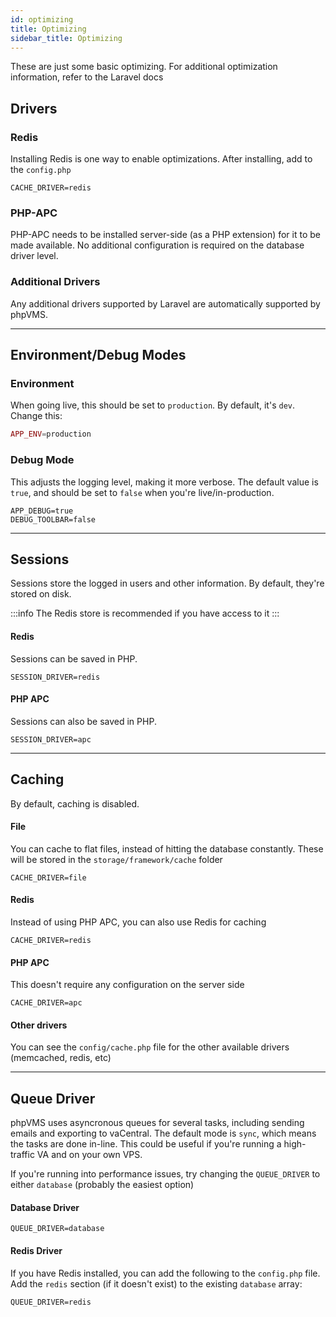```yaml
---
id: optimizing
title: Optimizing
sidebar_title: Optimizing
---
```


These are just some basic optimizing. For additional optimization information, refer to the Laravel docs

## Drivers

### Redis

Installing Redis is one way to enable optimizations. After installing, add to the `config.php`

```shell title="env.php"
CACHE_DRIVER=redis
```

### PHP-APC

PHP-APC needs to be installed server-side (as a PHP extension) for it to be made available. No additional configuration is required on the database driver level.


### Additional Drivers

Any additional drivers supported by Laravel are automatically supported by phpVMS.

---

## Environment/Debug Modes

### Environment

When going live, this should be set to `production`. By default, it's `dev`. Change this:

```php title="env.php"
APP_ENV=production
```

### Debug Mode

This adjusts the logging level, making it more verbose. The default value is `true`, and should be set to `false` when you're live/in-production.

```shell title="env.php"
APP_DEBUG=true
DEBUG_TOOLBAR=false
```

---

## Sessions

Sessions store the logged in users and other information. By default, they're stored on disk.

:::info
The Redis store is recommended if you have access to it
:::

#### Redis

Sessions can be saved in PHP.

```shell title="env.php"
SESSION_DRIVER=redis
```

#### PHP APC

Sessions can also be saved in PHP.

```shell title="env.php"
SESSION_DRIVER=apc
```

---

## Caching

By default, caching is disabled.

#### File

You can cache to flat files, instead of hitting the database constantly. These will be stored in the `storage/framework/cache` folder

```shell title="env.php"
CACHE_DRIVER=file
```

#### Redis

Instead of using PHP APC, you can also use Redis for caching

```shell title="env.php"
CACHE_DRIVER=redis
```

#### PHP APC

This doesn't require any configuration on the server side

```shell title="env.php"
CACHE_DRIVER=apc
```

#### Other drivers

You can see the `config/cache.php` file for the other available drivers (memcached, redis, etc)

---

## Queue Driver

phpVMS uses asyncronous queues for several tasks, including sending emails and exporting to vaCentral. The default mode is `sync`, which means the tasks are done in-line. This could be useful if you're running a high-traffic VA and on your own VPS.

If you're running into performance issues, try changing the `QUEUE_DRIVER` to either `database` (probably the easiest option)

#### Database Driver

```shell title="env.php"
QUEUE_DRIVER=database
```

#### Redis Driver

If you have Redis installed, you can add the following to the `config.php` file. Add the `redis` section (if it doesn't exist) to the existing `database` array:

```shell title="env.php"
QUEUE_DRIVER=redis
```

